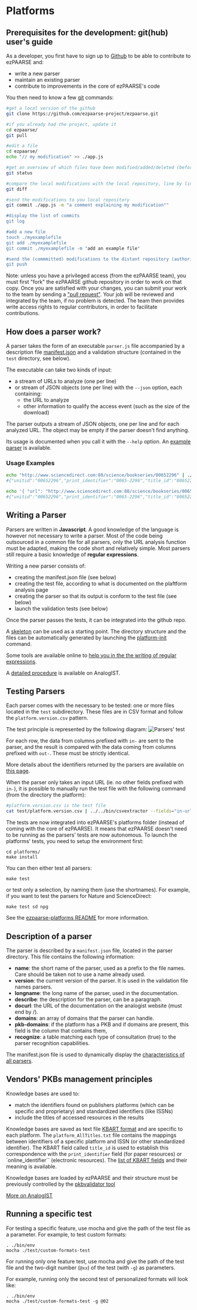 # Platforms #

## Prerequisites for the development: git(hub) user's guide  ##

As a developer, you first have to sign up to [Github](https://github.com/) to be able to contribute to ezPAARSE and:

* write a new parser
* maintain an existing parser
* contribute to improvements in the core of ezPAARSE's code

You then need to know a few [git](http://git-scm.com/) commands:

```bash
#get a local version of the github
git clone https://github.com/ezpaarse-project/ezpaarse.git

#if you already had the project, update it
cd ezpaarse/
git pull

#edit a file
cd ezpaarse/
echo "// my modification" >> ./app.js

#get an overview of which files have been modified/added/deleted (before a commit)
git status

#compare the local modifications with the local repository, line by line, before saving the modifications
git diff

#send the modifications to you local repository
git commit ./app.js -m "a comment explaining my modification""

#display the list of commits
git log

#add a new file
touch ./myexamplefile
git add ./myexamplefile
git commit ./myexamplefile -m "add an example file"

#send the (commmitted) modifications to the distant repository (authorization from the distant repo needed).
git push
```

Note: unless you have a privileged access (from the ezPAARSE team), you must first "fork" the ezPAARSE github repository in order to work on that copy. Once you are satisfied with your changes, you can submit your work to the team by sending a ["pull request"](https://help.github.com/articles/using-pull-requests). Your job will be reviewed and integrated by the team, if no problem is detected. The team then provides write access rights to regular contributors, in order to facilitate contributions.

## How does a parser work? ##

A parser takes the form of an executable `parser.js` file accompanied by a description file [manifest.json](https://github.com/ezpaarse-project/ezpaarse-platforms/blob/master/sd/manifest.json) and a validation structure (contained in the `test` directory, see below).

The executable can take two kinds of input:
   * a stream of URLs to analyze (one per line)
   * or stream of JSON objects (one per line) with the `--json` option, each containing:
       * the URL to analyze
       * other information to qualify the access event (such as the size of the download)

The parser outputs a stream of JSON objects, one per line and for each analyzed URL. The object may be empty if the parser doesn't find anything.

Its usage is documented when you call it with the `--help` option.
An [example parser](https://github.com/ezpaarse-project/ezpaarse-platforms/blob/master/js-parser-skeleton/parser.js) is available.

### Usage Examples ###
```bash
echo "http://www.sciencedirect.com:80/science/bookseries/00652296" | ./parser.js
#{"unitid":"00652296","print_identifier":"0065-2296","title_id":"00652296","rtype":"BOOKSERIE","mime":"MISC"}

echo '{ "url": "http://www.sciencedirect.com:80/science/bookseries/00652296", "status": 200 }' | ./parser.js --json
#{"unitid":"00652296","print_identifier":"0065-2296","title_id":"00652296","rtype":"BOOKSERIE","mime":"MISC"}
```


## Writing a Parser ##

Parsers are written in **Javascript**. A good knowledge of the language is however not necessary to write a parser. Most of the code being outsourced in a common file for all parsers, only the URL analysis function must be adapted, making the code short and relatively simple. Most parsers still require a basic knowledge of **regular expressions**.

Writing a new parser consists of:
* creating the manifest.json file (see below)
* creating the test file, according to what is documented on the plaftform analysis page
* creating the parser so that its output is conform to the test file (see below)
* launch the validation tests (see below)

Once the parser passes the tests, it can be integrated into the github repo.

A [skeleton](https://github.com/ezpaarse-project/ezpaarse-platforms/tree/master/js-parser-skeleton) can be used as a starting point. The directory structure and the files can be automatically generated by launching the [platform-init](./tools.html#platform-init) command.

Some tools are available online to [help you in the the writing of regular expressions](http://www.regexper.com/).

A [detailed procedure](http://analogist.couperin.org/platforms/contribute/parser) is available on AnalogIST.

## Testing Parsers

Each parser comes with the necessary to be tested: one or more files located in the `test` subdirectory. These files are in CSV format and follow the ``platform.version.csv`` pattern.

The test principle is represented by the following diagram:
![Parsers' test](../_static/images/ezPAARSE-Test-des-Parseurs.png "Test des parseurs")

For each row, the data from columns prefixed with ``in-`` are sent to the parser, and the result is compared with the data coming from columns prefixed with ``out-``. These must be strictly identical.

More details about the identifiers returned by the parsers are available on [this page](../essential/ec-attributes.html).

When the parser only takes an input URL (ie. no other fields prefixed with ``in-``), it is possible to manually run the test file with the following command (from the directory the platform):

```bash
#platform.version.csv is the test file
cat test/platform.version.csv | ../../bin/csvextractor --fields="in-url" -c --noheader | ./parser.js
```

The tests are now integrated into ezPAARSE's platforms folder (instead of coming with the core of ezPAARSE).
It means that ezPAARSE doesn't need to be running as the parsers' tests are now autonomous.
To launch the platforms' tests, you need to setup the environment first:
```
cd platforms/
make install
```

You can then either test all parsers:
```
make test
```
or test only a selection, by naming them (use the shortnames).
For example, if you want to test the parsers for Nature and ScienceDirect:
```
make test sd npg
```

See the [ezpaarse-platforms README](https://github.com/ezpaarse-project/ezpaarse-platforms/blob/master/README.md) for more information.

## Description of a parser

The parser is described by a ``manifest.json`` file, located in the parser directory.
This file contains the following information:

* **name**: the short name of the parser, used as a prefix to the file names. Care should be taken not to use a name already used.
* **version**: the current version of the parser. It is used in the validation file names parsers.
* **longname**: the long name of the parser, used in the documentation.
* **describe**: the description for the parser, can be a paragraph.
* **docurl**: the URL of the documentation on the analogist website (must end by /).
* **domains**: an array of domains that the parser can handle.
* **pkb-domains**: if the platform has a PKB and if domains are present, this field is the column that contains them,
* **recognize**: a table matching each type of consultation (true) to the parser recognition capabilities.

The manifest.json file is used to dynamically display the [characteristics of all parsers](http://analogist.couperin.org/platforms/start#capacites-des-parseurs).


## Vendors' PKBs management principles

Knowledge bases are used to:

* match the identifiers found on publishers platforms (which can be specific and proprietary) and standardized identifiers (like ISSNs)
* include the titles of accessed resources in the results

Knowledge bases are saved as text file [KBART format](http://www.uksg.org/kbart/s1/summary) and are specific to each platform.
The ``platform_AllTitles.txt`` file contains the mappings between identifiers of a specific platform and ISSN (or other standardized identifier). The KBART field called ``title_id`` is used to establish this correspondence with the ``print_identifier`` field (for paper resources) or `online_identifier`` (electronic resources). The [list of KBART fields](http://www.uksg.org/kbart/s5/guidelines/data_field_labels) and their meaning is available.

Knowledge bases are loaded by ezPAARSE and their structure must be previously controlled by the [pkbvalidator tool](/doc/tools.html#pkbvalidator)

[More on AnalogIST](http://analogist.couperin.org/platforms/contribute/parser)

## Running a specific test ##

For testing a specific feature, use mocha and give the path of the test file as a parameter.
For example, to test custom formats:
```console
. ./bin/env
mocha ./test/custom-formats-test
```

For running only one feature test, use mocha and give the path of the test file and the two-digit number (``@xx``) of the test (with ``-g``) as parameters.

For example, running only the second test of personalized formats will look like:
```console
. ./bin/env
mocha ./test/custom-formats-test -g @02
```
